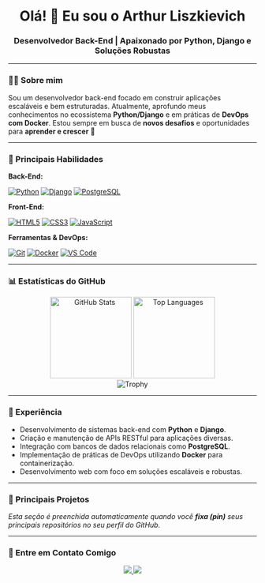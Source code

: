 <div align="center">
  <h1 align="center">Olá! 👋 Eu sou o Arthur Liszkievich</h1>
  <h3 align="center">Desenvolvedor Back-End | Apaixonado por Python, Django e Soluções Robustas</h3>
</div>

---

### 👨‍💻 Sobre mim

Sou um desenvolvedor back-end focado em construir aplicações escaláveis e bem estruturadas. Atualmente, aprofundo meus conhecimentos no ecossistema **Python/Django** e em práticas de **DevOps com Docker**. Estou sempre em busca de **novos desafios** e oportunidades para **aprender e crescer** 🚀

---

### 🚀 Principais Habilidades

**Back-End:**
<p>
  <a href="https://www.python.org" target="_blank"><img src="https://img.shields.io/badge/Python-3776AB?style=for-the-badge&logo=python&logoColor=white" alt="Python"/></a>
  <a href="https://www.djangoproject.com/" target="_blank"><img src="https://img.shields.io/badge/Django-092E20?style=for-the-badge&logo=django&logoColor=white" alt="Django"/></a>
  <a href="https://www.postgresql.org" target="_blank"><img src="https://img.shields.io/badge/PostgreSQL-316192?style=for-the-badge&logo=postgresql&logoColor=white" alt="PostgreSQL"/></a>
</p>

**Front-End:**
<p>
  <a href="https://developer.mozilla.org/en-US/docs/Web/HTML" target="_blank"><img src="https://img.shields.io/badge/HTML5-E34F26?style=for-the-badge&logo=html5&logoColor=white" alt="HTML5"/></a>
  <a href="https://developer.mozilla.org/en-US/docs/Web/CSS" target="_blank"><img src="https://img.shields.io/badge/CSS3-1572B6?style=for-the-badge&logo=css3&logoColor=white" alt="CSS3"/></a>
  <a href="https://developer.mozilla.org/en-US/docs/Web/JavaScript" target="_blank"><img src="https://img.shields.io/badge/JavaScript-F7DF1E?style=for-the-badge&logo=javascript&logoColor=black" alt="JavaScript"/></a>
</p>

**Ferramentas & DevOps:**
<p>
  <a href="https://git-scm.com/" target="_blank"><img src="https://img.shields.io/badge/GIT-E44C30?style=for-the-badge&logo=git&logoColor=white" alt="Git"/></a>
  <a href="https://www.docker.com/" target="_blank"><img src="https://img.shields.io/badge/Docker-2496ED?style=for-the-badge&logo=docker&logoColor=white" alt="Docker"/></a>
  <a href="https://code.visualstudio.com/" target="_blank"><img src="https://img.shields.io/badge/VS_Code-0078D4?style=for-the-badge&logo=visual%20studio%20code&logoColor=white" alt="VS Code"/></a>
</p>

---

### 📊 Estatísticas do GitHub

<div align="center">
  <img src="https://github-readme-stats.vercel.app/api?username=arthurliszkievich&show_icons=true&theme=tokyonight&hide_border=true&include_all_commits=true" height="165" alt="GitHub Stats"/>
  <img src="https://github-readme-stats.vercel.app/api/top-langs/?username=arthurliszkievich&layout=compact&theme=tokyonight&hide_border=true" height="165" alt="Top Languages"/>
  <br>
  <img src="https://github-profile-trophy.vercel.app/?username=arthurliszkievich&theme=tokyonight&row=1&column=7&no-frame=true&no-bg=true" alt="Trophy"/>
</div>

---

### 💼 Experiência

- Desenvolvimento de sistemas back-end com **Python** e **Django**.
- Criação e manutenção de APIs RESTful para aplicações diversas.
- Integração com bancos de dados relacionais como **PostgreSQL**.
- Implementação de práticas de DevOps utilizando **Docker** para containerização.
- Desenvolvimento web com foco em soluções escaláveis e robustas.

---

### 📌 Principais Projetos

*Esta seção é preenchida automaticamente quando você **fixa (pin)** seus principais repositórios no seu perfil do GitHub.*

---

### 🤝 Entre em Contato Comigo

<p align="center">
  <a href="https://www.linkedin.com/in/arthurliszkievich/" target="_blank">
    <img src="https://img.shields.io/badge/LinkedIn-0A66C2?style=for-the-badge&logo=linkedin&logoColor=white"/>
  </a>
  <a href="mailto:arthurliszkievich@gmail.com" target="_blank">
    <img src="https://img.shields.io/badge/Gmail-D14836?style=for-the-badge&logo=gmail&logoColor=white"/>
  </a>
</p>
